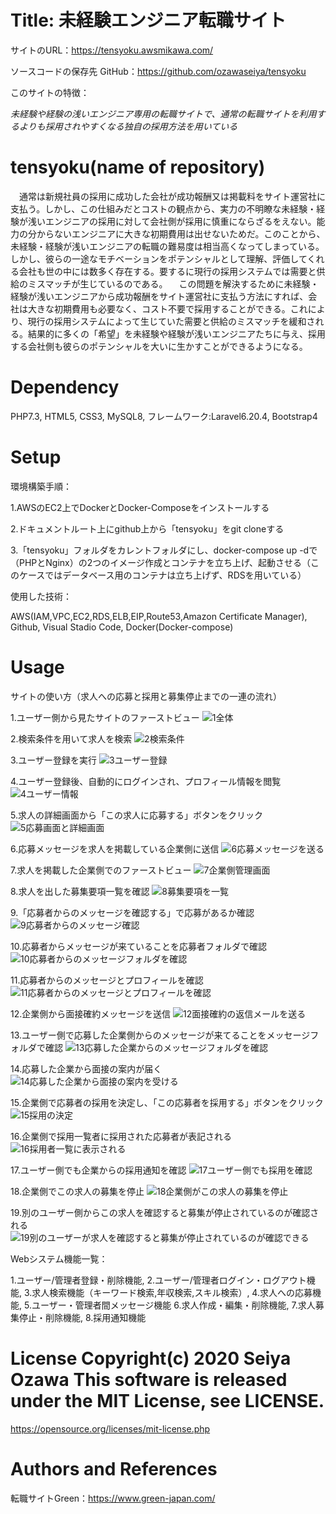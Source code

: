 # Title: 未経験エンジニア転職サイト

サイトのURL：https://tensyoku.awsmikawa.com/ 

ソースコードの保存先 GitHub：https://github.com/ozawaseiya/tensyoku

このサイトの特徴：

*未経験や経験の浅いエンジニア専用の転職サイトで、通常の転職サイトを利用するよりも採用されやすくなる独自の採用方法を用いている*

# tensyoku(name of repository)

　通常は新規社員の採用に成功した会社が成功報酬又は掲載料をサイト運営社に支払う。しかし、この仕組みだとコストの観点から、実力の不明瞭な未経験・経験が浅いエンジニアの採用に対して会社側が採用に慎重にならざるをえない。能力の分からないエンジニアに大きな初期費用は出せないためだ。このことから、未経験・経験が浅いエンジニアの転職の難易度は相当高くなってしまっている。しかし、彼らの一途なモチベーションをポテンシャルとして理解、評価してくれる会社も世の中には数多く存在する。要するに現行の採用システムでは需要と供給のミスマッチが生じているのである。
　この問題を解決するために未経験・経験が浅いエンジニアから成功報酬をサイト運営社に支払う方法にすれば、会社は大きな初期費用も必要なく、コスト不要で採用することができる。これにより、現行の採用システムによって生じていた需要と供給のミスマッチを緩和される。結果的に多くの「希望」を未経験や経験が浅いエンジニアたちに与え、採用する会社側も彼らのポテンシャルを大いに生かすことができるようになる。

# Dependency

PHP7.3, HTML5, CSS3, MySQL8, フレームワーク:Laravel6.20.4, Bootstrap4

# Setup

環境構築手順：

1.AWSのEC2上でDockerとDocker-Composeをインストールする

2.ドキュメントルート上にgithub上から「tensyoku」をgit cloneする

3.「tensyoku」フォルダをカレントフォルダにし、docker-compose up -dで（PHPとNginx）の2つのイメージ作成とコンテナを立ち上げ、起動させる（このケースではデータベース用のコンテナは立ち上げず、RDSを用いている）

使用した技術：

AWS(IAM,VPC,EC2,RDS,ELB,EIP,Route53,Amazon Certificate Manager), Github, Visual Stadio Code, Docker(Docker-compose)

# Usage


サイトの使い方（求人への応募と採用と募集停止までの一連の流れ）

1.ユーザー側から見たサイトのファーストビュー
![1全体](https://user-images.githubusercontent.com/32008816/101148289-cb452a00-3660-11eb-9f0e-7e549075ff0b.png)

2.検索条件を用いて求人を検索
![2検索条件](https://user-images.githubusercontent.com/32008816/101148355-de57fa00-3660-11eb-802f-8c45bb502f9c.png)

3.ユーザー登録を実行
![3ユーザー登録](https://user-images.githubusercontent.com/32008816/101148402-ea43bc00-3660-11eb-891f-44dc6c63f075.png)

4.ユーザー登録後、自動的にログインされ、プロフィール情報を閲覧
![4ユーザー情報](https://user-images.githubusercontent.com/32008816/101148433-f4fe5100-3660-11eb-99c0-09ec4e2e5af4.png)

5.求人の詳細画面から「この求人に応募する」ボタンをクリック
![5応募画面と詳細画面](https://user-images.githubusercontent.com/32008816/101148478-0182a980-3661-11eb-8493-5a65d5cec603.png)

6.応募メッセージを求人を掲載している企業側に送信
![6応募メッセージを送る](https://user-images.githubusercontent.com/32008816/101148517-0d6e6b80-3661-11eb-8351-d4e211d04fa8.png)

7.求人を掲載した企業側でのファーストビュー
![7企業側管理画面](https://user-images.githubusercontent.com/32008816/101148534-152e1000-3661-11eb-8998-e8bd0e33475b.png)

8.求人を出した募集要項一覧を確認
![8募集要項を一覧](https://user-images.githubusercontent.com/32008816/101148564-2119d200-3661-11eb-93c7-29a4670b999f.png)

9.「応募者からのメッセージを確認する」で応募があるか確認
![9応募者からのメッセージ確認](https://user-images.githubusercontent.com/32008816/101148582-29720d00-3661-11eb-878f-13b08439d217.png)

10.応募者からメッセージが来ていることを応募者フォルダで確認
![10応募者からのメッセージフォルダを確認](https://user-images.githubusercontent.com/32008816/101148634-368efc00-3661-11eb-9fb1-4b14728295cd.png)

11.応募者からのメッセージとプロフィールを確認
![11応募者からのメッセージとプロフィールを確認](https://user-images.githubusercontent.com/32008816/101148659-427abe00-3661-11eb-90a9-8a1885db3a7b.png)

12.企業側から面接確約メッセージを送信
![12面接確約の返信メールを送る](https://user-images.githubusercontent.com/32008816/101148686-4c042600-3661-11eb-8c26-0d1eb9f5ab7d.png)

13.ユーザー側で応募した企業側からのメッセージが来てることをメッセージフォルダで確認
![13応募した企業からのメッセージフォルダを確認](https://user-images.githubusercontent.com/32008816/101148716-54f4f780-3661-11eb-9e82-1082daa9ba44.png)

14.応募した企業から面接の案内が届く
![14応募した企業から面接の案内を受ける](https://user-images.githubusercontent.com/32008816/101148743-5d4d3280-3661-11eb-8852-58b4e032be41.png)

15.企業側で応募者の採用を決定し、「この応募者を採用する」ボタンをクリック
![15採用の決定](https://user-images.githubusercontent.com/32008816/101148782-663e0400-3661-11eb-804e-945e5f7157ab.png)

16.企業側で採用一覧者に採用された応募者が表記される
![16採用者一覧に表示される](https://user-images.githubusercontent.com/32008816/101148823-70f89900-3661-11eb-8176-ecf565a734c7.png)

17.ユーザー側でも企業からの採用通知を確認
![17ユーザー側でも採用を確認](https://user-images.githubusercontent.com/32008816/101148863-7ce45b00-3661-11eb-8eb1-1b31f65e699e.png)

18.企業側でこの求人の募集を停止
![18企業側がこの求人の募集を停止](https://user-images.githubusercontent.com/32008816/101148885-866dc300-3661-11eb-9ea2-973f22457f3f.png)

19.別のユーザー側からこの求人を確認すると募集が停止されているのが確認される
![19別のユーザーが求人を確認すると募集が停止されているのが確認できる](https://user-images.githubusercontent.com/32008816/101148915-8e2d6780-3661-11eb-8d88-fc6aca348bee.png)


Webシステム機能一覧：

1.ユーザー/管理者登録・削除機能, 2.ユーザー/管理者ログイン・ログアウト機能, 3.求人検索機能（キーワード検索,年収検索,スキル検索）, 4.求人への応募機能, 5.ユーザー・管理者間メッセージ機能 6.求人作成・編集・削除機能, 7.求人募集停止・削除機能, 8.採用通知機能

# License Copyright(c) 2020 Seiya Ozawa This software is released under the MIT License, see LICENSE.
 https://opensource.org/licenses/mit-license.php

# Authors and References
転職サイトGreen：https://www.green-japan.com/